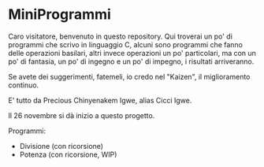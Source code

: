 # MiniProgrammi

Caro visitatore, benvenuto in questo repository. Qui troverai un po' di programmi che scrivo in linguaggio C,
alcuni sono programmi che fanno delle operazioni basilari, altri invece operazioni un po' particolari, ma con un po' di fantasia, un po' di ingegno e un po' di impegno, i risultati arriveranno.

Se avete dei suggerimenti, fatemeli, io credo nel "Kaizen", il miglioramento continuo.

E' tutto da Precious Chinyenakem Igwe, alias Cicci Igwe.

Il 26 novembre si dà inizio a questo progetto.

Programmi:
- Divisione (con ricorsione)
- Potenza (con ricorsione, WIP)
